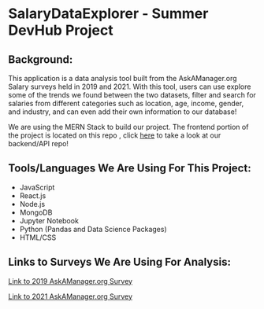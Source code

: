 # SalaryDataExplorer - Summer DevHub Project

## Background:

This application is a data analysis tool built from the AskAManager.org Salary surveys held in 2019 and 2021. With this tool, users can use explore some of the trends we found between the two datasets, filter and search for salaries from different categories such as location, age, income, gender, and industry, and can even add their own information to our database!

We are using the MERN Stack to build our project. The frontend portion of the project is located on this repo , click [here](https://github.com/EthanGahm/SalaryDataExplorerBackend)
to take a look at our backend/API repo!

## Tools/Languages We Are Using For This Project:

- JavaScript
- React.js
- Node.js
- MongoDB
- Jupyter Notebook
- Python (Pandas and Data Science Packages)
- HTML/CSS

## Links to Surveys We Are Using For Analysis:

[Link to 2019 AskAManager.org Survey](https://www.askamanager.org/2019/04/how-much-money-do-you-make-3.html)

[Link to 2021 AskAManager.org Survey](https://www.askamanager.org/2021/04/how-much-money-do-you-make-4.html)
